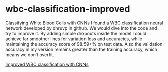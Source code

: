# wbc-classification-improved
Classifying White Blood Cells with CNNs
I found a WBC classification neural network developed by dhruvp in github. We would dive into the code and try to improve it. By adding simple dropouts inside the model I could achieve far smoother lines for variation loss and accuracies, while maintaining the accuracy score of 98.59+% on test data.
Also the validation accuracy in my version remains greater than the training accuracy, which means we don’t overfit.

[Improved WBC classification with CNNs](https://medium.com/@tushar.neupaney/improved-wbc-classification-with-cnns-15930332a620)
